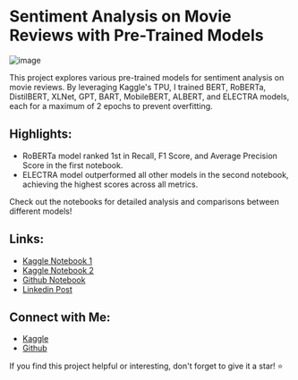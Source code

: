 # Sentiment Analysis on Movie Reviews with Pre-Trained Models

![image](https://github.com/huseyincenik/nlp_natural_language_processing/assets/127469334/39a9c1cc-a6bb-42a8-a245-c1a7c7bc018f)

This project explores various pre-trained models for sentiment analysis on movie reviews. By leveraging Kaggle's TPU, I trained BERT, RoBERTa, DistilBERT, XLNet, GPT, BART, MobileBERT, ALBERT, and ELECTRA models, each for a maximum of 2 epochs to prevent overfitting.

## Highlights:
- RoBERTa model ranked 1st in Recall, F1 Score, and Average Precision Score in the first notebook.
- ELECTRA model outperformed all other models in the second notebook, achieving the highest scores across all metrics.

Check out the notebooks for detailed analysis and comparisons between different models!

## Links:
- [Kaggle Notebook 1](https://www.kaggle.com/code/huseyincenik/transformers-for-sentiment-classification-1)
- [Kaggle Notebook 2](https://www.kaggle.com/code/huseyincenik/transformers-for-sentiment-classification-2)
- [Github Notebook](https://github.com/huseyincenik/nlp_natural_language_processing/tree/main/projects/transformers_for_sentiment_classification)
- [Linkedin Post](https://www.linkedin.com/feed/update/urn:li:activity:7164984024669663233/)

## Connect with Me:
- [Kaggle](https://www.kaggle.com/huseyincenik)
- [Github](https://github.com/huseyincenik)

If you find this project helpful or interesting, don't forget to give it a star! ⭐️

